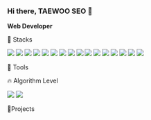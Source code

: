 ### Hi there, TAEWOO SEO 👋
**Web Developer**

🧰 Stacks

<div align="left">
	<img src="https://img.shields.io/badge/Java-007396?style=flat&logo=Java&logoColor=white" />
	<img src="https://img.shields.io/badge/Spring-6DB33F?style=flat&logo=TypeScript&logoColor=white"/>
	<img src="https://img.shields.io/badge/Spring-#6DB33F?style=flat&logo=HTML5&logoColor=white" />
	<img src="https://img.shields.io/badge/Apache Tomcat-#F8DC75?style=flat&logo=CSS3&logoColor=white" />
	<img src="https://img.shields.io/badge/Oracle-#F80000?style=flat&logo=CSS3&logoColor=white" />
	<img src="https://img.shields.io/badge/JavaScript-#F7DF1E?style=flat&logo=CSS3&logoColor=white" />
	<img src="https://img.shields.io/badge/jQuery-#0769AD?style=flat&logo=CSS3&logoColor=white" />
	<img src="https://img.shields.io/badge/JSON-#000000?style=flat&logo=CSS3&logoColor=white" />
	<img src="https://img.shields.io/badge/HTML5-#E34F26?style=flat&logo=HTML5&logoColor=white" />
	<img src="https://img.shields.io/badge/CSS3-#1572B6?style=flat&logo=CSS3&logoColor=white" />
	<img src="https://img.shields.io/badge/CSS3-1572B6?style=flat&logo=CSS3&logoColor=white" />
	<img src="https://img.shields.io/badge/CSS3-1572B6?style=flat&logo=CSS3&logoColor=white" />
	<img src="https://img.shields.io/badge/CSS3-1572B6?style=flat&logo=CSS3&logoColor=white" />
	<img src="https://img.shields.io/badge/CSS3-1572B6?style=flat&logo=CSS3&logoColor=white" />
	<img src="https://img.shields.io/badge/HTML5-E34F26?style=flat&logo=HTML5&logoColor=white" />
	<img src="https://img.shields.io/badge/CSS3-1572B6?style=flat&logo=CSS3&logoColor=white" />
</div>

💪 Tools

🔥 Algorithm Level

<img src="https://github-readme-stats.vercel.app/api/top-langs/?username=aatjxodn&layout=compact">
<img src="https://github-readme-stats.vercel.app/api?username=aatjxodn&show_icons=true">

📂Projects



<!--
**aatjxodn/aatjxodn** is a ✨ _special_ ✨ repository because its `README.md` (this file) appears on your GitHub profile.

Here are some ideas to get you started:

- 🔭 I’m currently working on ...
- 🌱 I’m currently learning ...
- 👯 I’m looking to collaborate on ...
- 🤔 I’m looking for help with ...
- 💬 Ask me about ...
- 📫 How to reach me: ...
- 😄 Pronouns: ...
- ⚡ Fun fact: ...
-->
